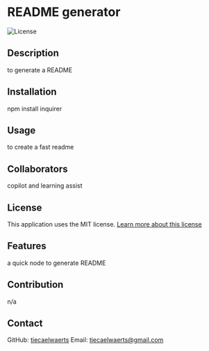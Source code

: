 # README generator

  ![License](https://img.shields.io/badge/license-MIT-blue.svg)

  ## Description
to generate a README

## Installation 
npm install inquirer

## Usage
to create a fast readme

## Collaborators 
copilot and learning assist

## License
  
  This application uses the MIT license.
[Learn more about this license](https://choosealicense.com/licenses/${license})

## Features
a quick node to generate README

## Contribution
n/a

## Contact
GitHub: [tiecaelwaerts](https://github.com/tiecaelwaerts)
Email: tiecaelwaerts@gmail.com
